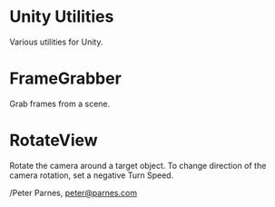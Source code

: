 # Unity Utilities
Various utilities for Unity. 

# FrameGrabber 
Grab frames from a scene. 

# RotateView 
Rotate the camera around a target object. 
To change direction of the camera rotation, set a negative Turn Speed. 

/Peter Parnes, peter@parnes.com 
